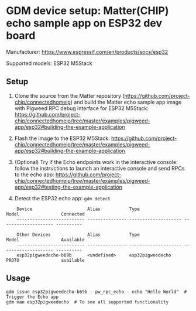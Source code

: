 # GDM device setup: Matter(CHIP) echo sample app on ESP32 dev board

Manufacturer: https://www.espressif.com/en/products/socs/esp32

Supported models: ESP32 M5Stack

## Setup

1.  Clone the source from the Matter repository
    (https://github.com/project-chip/connectedhomeip) and build the Matter echo
    sample app image with Pigweed RPC debug interface for ESP32 M5Stack:
    https://github.com/project-chip/connectedhomeip/tree/master/examples/pigweed-app/esp32#building-the-example-application

2.  Flash the image to the ESP32 M5Stack:
    https://github.com/project-chip/connectedhomeip/tree/master/examples/pigweed-app/esp32#building-the-example-application

3.  (Optional) Try if the Echo endpoints work in the interactive console: follow
    the instructions to launch an interactive console and send RPCs to the echo
    app:
    https://github.com/project-chip/connectedhomeip/tree/master/examples/pigweed-app/esp32#testing-the-example-application

4.  Detect the ESP32 echo app: `gdm detect`

```shell
    Device                     Alias           Type                 Model                Connected
    -------------------------- --------------- -------------------- -------------------- ----------

    Other Devices              Alias           Type                 Model                Available
    -------------------------- --------------- -------------------- -------------------- ----------
    esp32pigweedecho-b69b      <undefined>     esp32pigweedecho     PROTO                available
```

## Usage

```shell
gdm issue esp32pigweedecho-b69b - pw_rpc_echo - echo "Hello World"  # Trigger the Echo app
gdm man esp32pigweedecho  # To see all supported functionality
```

